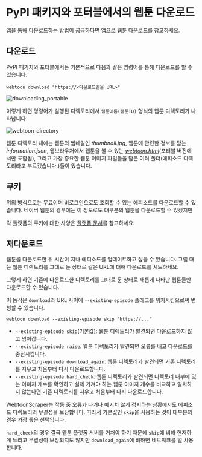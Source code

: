 # PyPI 패키지와 포터블에서의 웹툰 다운로드

앱을 통해 다운로드하는 방법이 궁금하다면 [앱으로 웹툰 다운로드](./3-downloading-app.md)를 참고하세요.

## 다운로드

PyPI 패키지와 포터블에서는 기본적으로 다음과 같은 명령어를 통해 다운로드를 할 수 있습니다.

```console
webtoon download "https://<다운로드받을 URL>"
```
![downloading_portable](image/downloading/downloading_portable.png)

이렇게 하면 명령어가 실행된 디렉토리에서 `웹툰이름(웹툰ID)` 형식의 웹툰 디렉토리가 나타납니다.

![webtoon_directory](image/downloading/webtoon_directory.png)

웹툰 디렉토리 내에는 웹툰의 썸네일인 *thumbnail.jpg*, 웹툰에 관련한 정보를 담는 *information.json*,
웹브라우저에서 웹툰을 볼 수 있는 [*webtoon.html*](./viewer.md)(포터블 버전에서만 포함됨), 그리고 가장 중요한 웹툰 이미지 파일들을 담은 여러 폴더(에피소드 디렉토리라고 부르겠습니다.)들이 있습니다.




## 쿠키

위의 방식으로는 무료이며 비로그인으로도 조회할 수 있는 에피소드를 다운로드할 수 있습니다.
네이버 웹툰의 경우에는 이 정도로도 대부분의 웹툰을 다운로드할 수 있겠지만 

각 플랫폼의 쿠키에 대한 사양은 [플랫폼 문서](./platforms.md)를 참고하세요.

## 재다운로드

웹툰을 다운로드한 뒤 시간이 지나 에피소드를 업데이트하고 싶을 수 있습니다.
그럴 때는 웹툰 디렉토리를 그대로 둔 상태로 같은 URL에 대해 다운로드를 시도하세요.

그렇게 하면 기존에 다운로드한 디렉토리를 그대로 둔 상태로 새롭게 나타난 웹툰들만 다운로드할 수 있습니다.

이 동작은 `download`와 URL 사이에 `--existing-episode` 플래그를 위치시킴으로써 변형할 수 있습니다.

```console
webtoon download --existing-episode skip "https://..."
```

* `--existing-episode skip`(기본값): 웹툰 디렉토리가 발견되면 다운로드하지 않고 넘어갑니다.
* `--existing-episode raise`: 웹툰 디렉토리가 발견되면 오류를 내고 다운로드를 중단시킵니다.
* `--existing-episode download_again`: 웹툰 디렉토리가 발견되면 기존 디렉토리를 지우고 처음부터 다시 다운로드합니다.
* `--existing-episode hard_check`: 웹툰 디렉토리가 발견되면 디렉토리 내부에 있는 이미지 개수를 확인하고 실제 가져야 하는 웹툰 이미지 개수를 비교하고 일치하지 않는다면 기존 디렉토리를 지우고 처음부터 다시 다운로드합니다.

WebtoonScraper는 작동 중 오류가 나거나 예기치 않게 정지하는 상황에서도 에피소드 디렉토리의 무결성을 보장합니다.
따라서 기본값인 `skip`을 사용하는 것이 대부분의 경우 가장 좋은 선택입니다.

`hard_check`의 경우 결국 웹툰 플랫폼 서버를 거쳐야 하기 때문에 `skip`에 비해 현저하게 느리고 무결성이 보장되지도 않지만 `download_again`에 비하면 네트워크를 덜 사용합니다.
